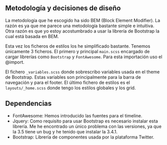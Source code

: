 ## Metodología y decisiones de diseño

La metodología que he escogido ha sido BEM (Block Element Modifier). La razón es ya que me parece una metodología bastante
simple e intuitiva. Otra razón es que yo estoy acostumbrado a usar la librería de Bootstrap la cual está basada en BEM.

Esta vez los ficheros de estilos los he simplificado bastante. Tenemos únicamente 3 ficheros. El primero y
principal `main.scss` encargado de cargar librerías como `Bootstrap` y `FontAwesome`. Para esta importación uso el
@import.

El fichero `_variables.scss` donde sobrescribo variables usada en el theme de Bootstrap. Estas variables son principalmente
para la barra de navegación y para el footer. El último fichero de estilos es el `layouts/_home.scss` donde tengo
los estilos globales y los grid.

## Dependencias

* FontAwesome: Hemos introducido las fuentes para el timeline.
* Jquery: Como requisito para usar Bootstrap es necesario instalar esta librería. Me he encontrado
un único problema con las versiones, ya que la 3.5 tiene un bug y he tenido que instalar la 3.4.1.
* Bootstrap: Librería de componentes usada por la plataforma Twitter.
